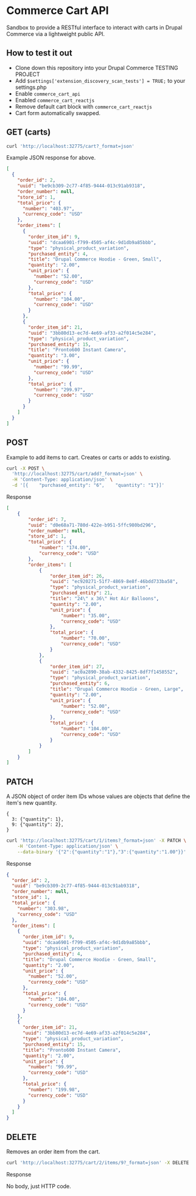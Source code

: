 # Commerce Cart API

Sandbox to provide a RESTful interface to interact with carts in Drupal Commerce via a lightweight public API.

## How to test it out

* Clone down this repository into your Drupal Commerce TESTING PROJECT
* Add `$settings['extension_discovery_scan_tests'] = TRUE;` to your settings.php
* Enable `commerce_cart_api`
* Enabled `commerce_cart_reactjs`
* Remove default cart block with `commerce_cart_reactjs`
* Cart form automatically swapped.

## GET (carts)

```bash
curl 'http://localhost:32775/cart?_format=json'
```

Example JSON response for above.

```json
[
  {
    "order_id": 2,
    "uuid": "be9cb309-2c77-4f85-9444-013c91ab9318",
    "order_number": null,
    "store_id": 1,
    "total_price": {
      "number": "403.97",
      "currency_code": "USD"
    },
    "order_items": [
      {
        "order_item_id": 9,
        "uuid": "dcaa6901-f799-4505-af4c-9d1db9a85bbb",
        "type": "physical_product_variation",
        "purchased_entity": 4,
        "title": "Drupal Commerce Hoodie - Green, Small",
        "quantity": "2.00",
        "unit_price": {
          "number": "52.00",
          "currency_code": "USD"
        },
        "total_price": {
          "number": "104.00",
          "currency_code": "USD"
        }
      },
      {
        "order_item_id": 21,
        "uuid": "3bb80d13-ec7d-4e69-af33-a2f014c5e284",
        "type": "physical_product_variation",
        "purchased_entity": 15,
        "title": "Pronto600 Instant Camera",
        "quantity": "3.00",
        "unit_price": {
          "number": "99.99",
          "currency_code": "USD"
        },
        "total_price": {
          "number": "299.97",
          "currency_code": "USD"
        }
      }
    ]
  }
]

```

## POST

Example to add items to cart. Creates or carts or adds to existing.

```bash
curl -X POST \
  'http://localhost:32775/cart/add?_format=json' \
  -H 'Content-Type: application/json' \
  -d '[{    "purchased_entity": "6",    "quantity": "1"}]'
```

Response

```json
[
    {
        "order_id": 7,
        "uuid": "d0e68a71-780d-422e-b951-5ffc980bd296",
        "order_number": null,
        "store_id": 1,
        "total_price": {
            "number": "174.00",
            "currency_code": "USD"
        },
        "order_items": [
            {
                "order_item_id": 26,
                "uuid": "ec920271-51f7-4869-8e8f-46bdd733ba58",
                "type": "physical_product_variation",
                "purchased_entity": 21,
                "title": "24\" x 36\" Hot Air Balloons",
                "quantity": "2.00",
                "unit_price": {
                    "number": "35.00",
                    "currency_code": "USD"
                },
                "total_price": {
                    "number": "70.00",
                    "currency_code": "USD"
                }
            },
            {
                "order_item_id": 27,
                "uuid": "ac0a2890-38ab-4332-8425-8df7f1458552",
                "type": "physical_product_variation",
                "purchased_entity": 6,
                "title": "Drupal Commerce Hoodie - Green, Large",
                "quantity": "2.00",
                "unit_price": {
                    "number": "52.00",
                    "currency_code": "USD"
                },
                "total_price": {
                    "number": "104.00",
                    "currency_code": "USD"
                }
            }
        ]
    }
]
```


## PATCH

A JSON object of order item IDs whose values are objects that define the item's new quantity.

```
{
  3: {"quantity": 1},
  9: {"quantity": 2},
}
```


```bash
curl 'http://localhost:32775/cart/1/items?_format=json' -X PATCH \
    -H 'Content-Type: application/json' \
    --data-binary '{"2":{"quantity":"1"},"3":{"quantity":"1.00"}}'
```

Response

```json
{
  "order_id": 2,
  "uuid": "be9cb309-2c77-4f85-9444-013c91ab9318",
  "order_number": null,
  "store_id": 1,
  "total_price": {
    "number": "303.98",
    "currency_code": "USD"
  },
  "order_items": [
    {
      "order_item_id": 9,
      "uuid": "dcaa6901-f799-4505-af4c-9d1db9a85bbb",
      "type": "physical_product_variation",
      "purchased_entity": 4,
      "title": "Drupal Commerce Hoodie - Green, Small",
      "quantity": "2.00",
      "unit_price": {
        "number": "52.00",
        "currency_code": "USD"
      },
      "total_price": {
        "number": "104.00",
        "currency_code": "USD"
      }
    },
    {
      "order_item_id": 21,
      "uuid": "3bb80d13-ec7d-4e69-af33-a2f014c5e284",
      "type": "physical_product_variation",
      "purchased_entity": 15,
      "title": "Pronto600 Instant Camera",
      "quantity": "2.00",
      "unit_price": {
        "number": "99.99",
        "currency_code": "USD"
      },
      "total_price": {
        "number": "199.98",
        "currency_code": "USD"
      }
    }
  ]
}
```

## DELETE

Removes an order item from the cart.

```bash
curl 'http://localhost:32775/cart/2/items/9?_format=json' -X DELETE
```

Response

No body, just HTTP code.
